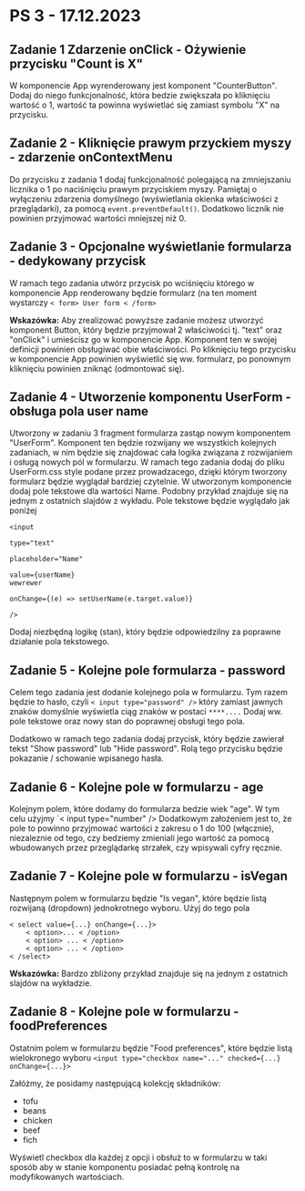 

# PS 3 - 17.12.2023



## Zadanie 1 Zdarzenie onClick - Ożywienie przycisku "Count is X"

W komponencie App wyrenderowany jest komponent "CounterButton". Dodaj do niego funkcjonalność, która bedzie zwiększała po kliknięciu wartość o 1, wartość ta powinna wyświetlać się zamiast symbolu "X" na przycisku.


## Zadanie 2 - Kliknięcie prawym przyckiem myszy - zdarzenie onContextMenu

  Do przycisku z zadania 1 dodaj funkcjonalność polegającą na zmniejszaniu licznika o 1 po naciśnięciu prawym przyciskiem myszy. Pamiętaj o wyłączeniu zdarzenia domyślnego (wyświetlania okienka właściwości z przeglądarki), za pomocą  `event.preventDefault()`. Dodatkowo licznik nie powinien przyjmować wartości mniejszej niż 0.

## Zadanie 3 - Opcjonalne wyświetlanie formularza - dedykowany przycisk

W ramach tego zadania utwórz przycisk po wciśnięciu którego w komponencie App renderowany będzie formularz (na ten moment wystarczy `< form> User form < /form>`

**Wskazówka:**
Aby zrealizować powyższe zadanie możesz utworzyć komponent Button, który będzie przyjmował 2 właściwości tj. "text" oraz "onClick" i umieścisz go w komponencie App. Komponent ten w swojej definicji powinien obsługiwać obie właściwości. Po kliknięciu tego przycisku w komponencie App powinien wyświetlić się ww. formularz, po ponownym kliknięciu powinien zniknąć (odmontować się).

## Zadanie 4 - Utworzenie komponentu UserForm - obsługa pola user name

Utworzony w zadaniu 3 fragment formularza zastąp nowym komponentem "UserForm". Komponent ten będzie rozwijany we wszystkich kolejnych zadaniach, w nim będzie się znajdować cała logika związana z rozwijaniem i osługą nowych pól w formularzu.
W ramach tego zadania dodaj do pliku UserForm.css style podane przez prowadzacego, dzięki którym tworzony formularz będzie wyglądał bardziej czytelnie.
W utworzonym komponencie dodaj pole tekstowe dla wartości Name. Podobny przykład znajduje się na jednym z ostatnich slajdów z wykładu. Pole tekstowe będzie wyglądało jak poniżej
```
<input

type="text"

placeholder="Name"

value={userName}
wewrewer

onChange={(e) => setUserName(e.target.value)}

/>
```
Dodaj niezbędną logikę (stan), który będzie odpowiedzilny za poprawne działanie pola tekstowego.


## Zadanie 5 - Kolejne pole formularza - password

  Celem tego zadania jest dodanie kolejnego pola w formularzu. Tym razem będzie to hasło, czyli `< input type="password" />` który zamiast jawnych znaków domyślnie wyświetla ciąg znaków w postaci `****....`
Dodaj ww. pole tekstowe oraz nowy stan do poprawnej obsługi tego pola.

Dodatkowo w ramach tego zadania dodaj przycisk, który będzie zawierał tekst "Show password" lub "Hide password". Rolą tego przycisku będzie pokazanie / schowanie wpisanego hasła.

## Zadanie 6 - Kolejne pole w formularzu - age

Kolejnym polem, które dodamy do formularza bedzie wiek "age". W tym celu użyjmy `< input type="number" />
Dodatkowym założeniem jest to, że pole to powinno przyjmować wartości z zakresu o 1 do 100 (włącznie), niezaleznie od tego, czy bedziemy zmieniali jego wartość za pomocą wbudowanych przez przeglądarkę strzałek, czy wpisywali cyfry ręcznie.


## Zadanie 7 - Kolejne pole w formularzu - isVegan

Następnym polem w formularzu będzie "Is vegan", które będzie listą rozwijaną (dropdown) jednokrotnego wyboru. Użyj do tego pola
```
< select value={...} onChange={...}>
	< option>... < /option>
	< option> ... < /option>
	< option> ... < /option>
< /select>
  ```

**Wskazówka:**
Bardzo zbliżony przykład znajduje się na jednym z ostatnich slajdów na wykładzie.

## Zadanie 8 - Kolejne pole w formularzu - foodPreferences

Ostatnim polem w formularzu będzie "Food preferences", które będzie listą wielokronego wyboru
`<input type="checkbox name="..." checked={...} onChange={...}>`

Załóżmy, że posidamy następującą kolekcję składników:

 - tofu
 - beans
 - chicken
 - beef
 - fich

Wyświetl checkbox dla każdej z opcji i obsłuż to w formularzu w taki sposób aby w stanie komponentu posiadać pełną kontrolę na modyfikowanych wartościach.